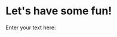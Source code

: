 <html>
<head>
</head>
<body>

<h1>Let's have some fun!</h1>
<p>Enter your text here:</p>

</body>
</html>
